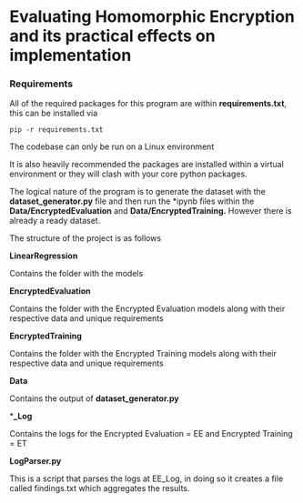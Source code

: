 # Evaluating Homomorphic Encryption and its practical effects on implementation

### Requirements

All of the required packages for this program are within **requirements.txt**, this can be installed via

```
pip -r requirements.txt
```

The codebase can only be run on a Linux environment

It is also heavily recommended the packages are installed within a virtual environment or they will clash with your core python packages.

The logical nature of the program is to generate the dataset with the **dataset_generator.py** file and then run the *ipynb files within the  **Data/EncryptedEvaluation** and **Data/EncryptedTraining.** However there is already a ready dataset.

The structure of the project is as follows

**LinearRegression**

Contains the folder with the models

**EncryptedEvaluation**

Contains the folder with the Encrypted Evaluation models along with their respective data and unique requirements

**EncryptedTraining**

Contains the folder with the Encrypted Training models along with their respective data and unique requirements

**Data**

Contains the output of **dataset_generator.py**

***_Log**

Contains the logs for the Encrypted Evaluation = EE and Encrypted Training = ET

**LogParser.py**

This is a script that parses the logs at EE_Log, in doing so it creates a file called findings.txt which aggregates the results.
